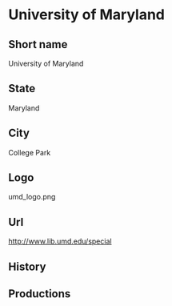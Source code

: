# University of Maryland

## Short name

University of Maryland

## State

Maryland

## City

College Park

## Logo

umd_logo.png

## Url

http://www.lib.umd.edu/special

## History



## Productions


